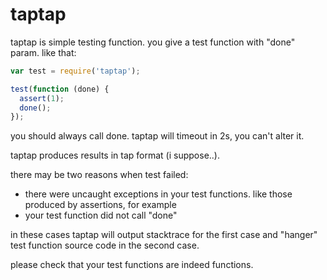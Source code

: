 taptap
===========
taptap is simple testing function. you give a test function with "done" param. like that:

```javascript
var test = require('taptap');

test(function (done) {
  assert(1);
  done();
});
```

you should always call done. taptap will timeout in 2s, you can't alter it.

taptap produces results in tap format (i suppose..).

there may be two reasons when test failed:

 * there were uncaught exceptions in your test functions. like those produced by assertions, for example
 * your test function did not call "done"

in these cases taptap will output stacktrace for the first case and "hanger" test function source code in the second case.

please check that your test functions are indeed functions.